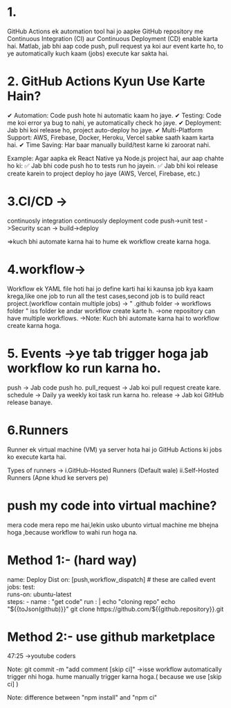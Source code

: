 # 1.
GitHub Actions ek automation tool hai jo aapke GitHub repository me Continuous Integration (CI) aur Continuous Deployment (CD) enable karta hai. Matlab, jab bhi aap code push, pull request ya koi aur event karte ho, to ye automatically kuch kaam (jobs) execute kar sakta hai.

# 2. GitHub Actions Kyun Use Karte Hain?
✔ Automation: Code push hote hi automatic kaam ho jaye.
✔ Testing: Code me koi error ya bug to nahi, ye automatically check ho jaye.
✔ Deployment: Jab bhi koi release ho, project auto-deploy ho jaye.
✔ Multi-Platform Support: AWS, Firebase, Docker, Heroku, Vercel sabke saath kaam karta hai.
✔ Time Saving: Har baar manually build/test karne ki zaroorat nahi.


Example:
Agar aapka ek React Native ya Node.js project hai, aur aap chahte ho ki:
✅ Jab bhi code push ho to tests run ho jayein.
✅ Jab bhi koi release create karein to project deploy ho jaye (AWS, Vercel, Firebase, etc.)


# 3.CI/CD ->  
 continuosly integration                                  continuosly deployment
code push->unit test ->Security scan ->                      build->deploy

=>kuch bhi automate karna hai to hume ek workflow create karna hoga.

# 4.workflow->
Workflow ek YAML file hoti hai jo define karti hai ki kaunsa job kya kaam krega,like one job to run all the test cases,second job is to build react project.(workflow contain multiple jobs)
-> " .github folder -> workflows folder " iss folder ke andar workflow create karte h.
->one repository can have multiple workflows.
->Note: Kuch bhi automate karna hai to workflow create karna hoga.

# 5. Events ->ye tab trigger hoga jab workflow ko run karna ho.
push → Jab code push ho.
pull_request → Jab koi pull request create kare.
schedule → Daily ya weekly koi task run karna ho.
release → Jab koi GitHub release banaye.

# 6.Runners
Runner ek virtual machine (VM) ya server hota hai jo GitHub Actions ki jobs ko execute karta hai.

Types of runners ->
i.GitHub-Hosted Runners (Default wale)
ii.Self-Hosted Runners (Apne khud ke servers pe)

# push my code into virtual machine?
mera code mera repo me hai,lekin usko ubunto virtual machine me bhejna hoga ,because workflow to wahi run hoga na.

# Method 1:- (hard way)
name: Deploy Dist
on: [push,workflow_dispatch]     # these are called event    
jobs:
    test:       
        runs-on: ubuntu-latest  
        steps:
            - name : "get code"
              run : |
               echo "cloning repo"
               echo "${{toJson(github)}}"
               git clone https://github.com/${{github.repository}}.git



# Method 2:- use github marketplace

47:25 ->youtube coders


Note: git commit -m "add comment [skip ci]" ->isse workflow automatically trigger nhi hoga.
hume manually trigger karna hoga.( because we use [skip ci] )

Note: difference between "npm install" and "npm ci"


